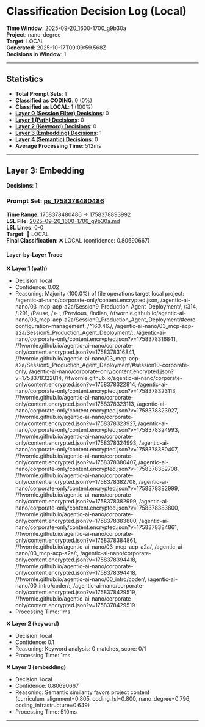 # Classification Decision Log (Local)

**Time Window**: 2025-09-20_1600-1700_g9b30a<br>
**Project**: nano-degree<br>
**Target**: LOCAL<br>
**Generated**: 2025-10-17T09:09:59.568Z<br>
**Decisions in Window**: 1

---

## Statistics

- **Total Prompt Sets**: 1
- **Classified as CODING**: 0 (0%)
- **Classified as LOCAL**: 1 (100%)
- **[Layer 0 (Session Filter) Decisions](#layer-0-session-filter)**: 0
- **[Layer 1 (Path) Decisions](#layer-1-path)**: 0
- **[Layer 2 (Keyword) Decisions](#layer-2-keyword)**: 0
- **[Layer 3 (Embedding) Decisions](#layer-3-embedding)**: 1
- **[Layer 4 (Semantic) Decisions](#layer-4-semantic)**: 0
- **Average Processing Time**: 512ms

---

## Layer 3: Embedding

**Decisions**: 1

### Prompt Set: [ps_1758378480486](../../history/2025-09-20_1600-1700_g9b30a.md#ps_1758378480486)

**Time Range**: 1758378480486 → 1758378893992<br>
**LSL File**: [2025-09-20_1600-1700_g9b30a.md](../../history/2025-09-20_1600-1700_g9b30a.md#ps_1758378480486)<br>
**LSL Lines**: 0-0<br>
**Target**: 📍 LOCAL<br>
**Final Classification**: ❌ LOCAL (confidence: 0.80690667)

#### Layer-by-Layer Trace

❌ **Layer 1 (path)**
- Decision: local
- Confidence: 0.02
- Reasoning: Majority (100.0%) of file operations target local project: /agentic-ai-nano/corporate-only/content.encrypted.json, /agentic-ai-nano/03_mcp-acp-a2a/Session9_Production_Agent_Deployment/, /:314, /:291, /Pause, /←:, /Previous, /Indian, //fwornle.github.io/agentic-ai-nano/03_mcp-acp-a2a/Session9_Production_Agent_Deployment/#core-configuration-management, /^160\.46\./, /agentic-ai-nano/03_mcp-acp-a2a/Session9_Production_Agent_Deployment/:, /agentic-ai-nano/corporate-only/content.encrypted.json?v=1758378316841, //fwornle.github.io/agentic-ai-nano/corporate-only/content.encrypted.json?v=1758378316841, //fwornle.github.io/agentic-ai-nano/03_mcp-acp-a2a/Session9_Production_Agent_Deployment/#session10-corporate-only, /agentic-ai-nano/corporate-only/content.encrypted.json?v=1758378322814, //fwornle.github.io/agentic-ai-nano/corporate-only/content.encrypted.json?v=1758378322814, /agentic-ai-nano/corporate-only/content.encrypted.json?v=1758378323113, //fwornle.github.io/agentic-ai-nano/corporate-only/content.encrypted.json?v=1758378323113, /agentic-ai-nano/corporate-only/content.encrypted.json?v=1758378323927, //fwornle.github.io/agentic-ai-nano/corporate-only/content.encrypted.json?v=1758378323927, /agentic-ai-nano/corporate-only/content.encrypted.json?v=1758378324993, //fwornle.github.io/agentic-ai-nano/corporate-only/content.encrypted.json?v=1758378324993, /agentic-ai-nano/corporate-only/content.encrypted.json?v=1758378380407, //fwornle.github.io/agentic-ai-nano/corporate-only/content.encrypted.json?v=1758378380407, /agentic-ai-nano/corporate-only/content.encrypted.json?v=1758378382708, //fwornle.github.io/agentic-ai-nano/corporate-only/content.encrypted.json?v=1758378382708, /agentic-ai-nano/corporate-only/content.encrypted.json?v=1758378382999, //fwornle.github.io/agentic-ai-nano/corporate-only/content.encrypted.json?v=1758378382999, /agentic-ai-nano/corporate-only/content.encrypted.json?v=1758378383800, //fwornle.github.io/agentic-ai-nano/corporate-only/content.encrypted.json?v=1758378383800, /agentic-ai-nano/corporate-only/content.encrypted.json?v=1758378384861, //fwornle.github.io/agentic-ai-nano/corporate-only/content.encrypted.json?v=1758378384861, //fwornle.github.io/agentic-ai-nano/03_mcp-acp-a2a/, /agentic-ai-nano/03_mcp-acp-a2a/:, /agentic-ai-nano/corporate-only/content.encrypted.json?v=1758378394418, //fwornle.github.io/agentic-ai-nano/corporate-only/content.encrypted.json?v=1758378394418, //fwornle.github.io/agentic-ai-nano/00_intro/coder/, /agentic-ai-nano/00_intro/coder/:, /agentic-ai-nano/corporate-only/content.encrypted.json?v=1758378429519, //fwornle.github.io/agentic-ai-nano/corporate-only/content.encrypted.json?v=1758378429519
- Processing Time: 1ms

❌ **Layer 2 (keyword)**
- Decision: local
- Confidence: 0.1
- Reasoning: Keyword analysis: 0 matches, score: 0/1
- Processing Time: 1ms

❌ **Layer 3 (embedding)**
- Decision: local
- Confidence: 0.80690667
- Reasoning: Semantic similarity favors project content (curriculum_alignment=0.805, coding_lsl=0.800, nano_degree=0.796, coding_infrastructure=0.649)
- Processing Time: 510ms

---

